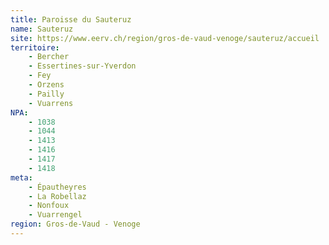 ```yaml
---
title: Paroisse du Sauteruz
name: Sauteruz
site: https://www.eerv.ch/region/gros-de-vaud-venoge/sauteruz/accueil
territoire:
    - Bercher
    - Essertines-sur-Yverdon
    - Fey
    - Orzens
    - Pailly
    - Vuarrens
NPA:
    - 1038
    - 1044
    - 1413
    - 1416
    - 1417
    - 1418
meta:
    - Épautheyres
    - La Robellaz
    - Nonfoux
    - Vuarrengel
region: Gros-de-Vaud - Venoge
---
```

